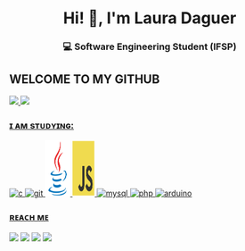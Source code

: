 <h1 align="center">Hi! 👋, I'm Laura Daguer</h1>
<h3 align="center">💻 Software Engineering Student (IFSP)</h3>



## WELCOME TO MY GITHUB

  <a href="https://github.com/AruDaguer">
  <img height="150em" src="https://github-readme-stats.vercel.app/api/top-langs/?username=AruDaguer&layout=compact&langs_count=7&theme=dracula"/> <img 
  height="150em" src="https://github-readme-stats.vercel.app/api?username=AruDaguer&show_icons=true&theme=dracula&include_all_commits=true&count_private=true"/>


### ɪ ᴀᴍ sᴛᴜᴅʏɪɴɢ: 
  
  <img src="https://cdn.jsdelivr.net/gh/devicons/devicon/icons/c/c-plain.svg" alt="c" width="40" height="100"/> <img 
  src="https://www.vectorlogo.zone/logos/git-scm/git-scm-icon.svg" alt="git" width="40" height="100"/> 
  <img src="https://raw.githubusercontent.com/devicons/devicon/master/icons/java/java-original.svg" alt="java" width="45" height="100"/>
  <img src="https://raw.githubusercontent.com/devicons/devicon/master/icons/javascript/javascript-original.svg" alt="javascript" width="40" height="100"/>
  <img src="https://cdn.jsdelivr.net/gh/devicons/devicon/icons/mysql/mysql-original.svg" alt="mysql" width="40" height="100"/>
  <img src="https://cdn.jsdelivr.net/gh/devicons/devicon/icons/php/php-plain.svg" alt="php" width="45" height="100"/>
  <img src="https://cdn.jsdelivr.net/gh/devicons/devicon/icons/arduino/arduino-original.svg" alt="arduino" width="40" height="100"/>


### ʀᴇᴀᴄʜ ᴍᴇ

  <p align="left">
  <a href="https://www.linkedin.com/in/laura-daguer-024730292/" target="_blank"><img src="https://img.shields.io/badge/-LinkedIn-%230077B5?style=for-the-badge&logo=linkedin&logoColor=white" target="_blank"></a> 
  <a href="https://www.instagram.com/arudaguer/" target="_blank"><img src="https://img.shields.io/badge/-Instagram-%23E4405F?style=for-the-badge&logo=instagram&logoColor=white" target="_blank"></a>
  <a href="https://discordapp.com/users/781513965146341387" target="_blank"><img src="https://img.shields.io/badge/Discord-7289DA?style=for-the-badge&logo=discord&logoColor=white" target="_blank"></a> 
  <a href = "mailto: laura.daguerds@gmail.com"><img src="https://img.shields.io/badge/-Gmail-%23333?style=for-the-badge&logo=gmail&logoColor=white" target="_blank"></a>




